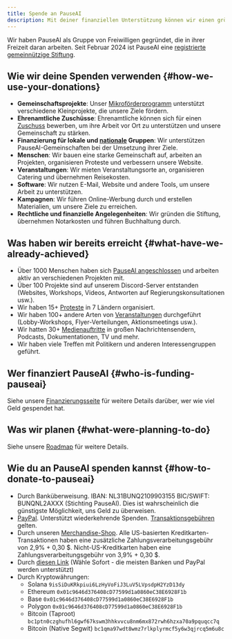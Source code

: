 ```yaml
---
title: Spende an PauseAI
description: Mit deiner finanziellen Unterstützung können wir einen größeren Einfluss ausüben.
---
```


 <!-- end of frontmatter metadata, dashes above need to stay -->

<script>
    import Donate from '$lib/components/Donate.svelte'
</script>

Wir haben PauseAI als Gruppe von Freiwilligen gegründet, die in ihrer Freizeit daran arbeiten.
Seit Februar 2024 ist PauseAI eine [registrierte gemeinnützige Stiftung](/legal).

<Donate />

## Wie wir deine Spenden verwenden {#how-we-use-your-donations}

- **Gemeinschaftsprojekte**: Unser [Mikroförderprogramm](/microgrants) unterstützt verschiedene Kleinprojekte, die unsere Ziele fördern.
- **Ehrenamtliche Zuschüsse**: Ehrenamtliche können sich für einen [Zuschuss](/volunteer-stipends) bewerben, um ihre Arbeit vor Ort zu unterstützen und unsere Gemeinschaft zu stärken.
- **Finanzierung für lokale und [nationale](/national-groups) Gruppen**: Wir unterstützen PauseAI-Gemeinschaften bei der Umsetzung ihrer Ziele.
- **Menschen**: Wir bauen eine starke Gemeinschaft auf, arbeiten an Projekten, organisieren Proteste und verbessern unsere Website.
- **Veranstaltungen**: Wir mieten Veranstaltungsorte an, organisieren Catering und übernehmen Reisekosten.
- **Software**: Wir nutzen E-Mail, Website und andere Tools, um unsere Arbeit zu unterstützen.
- **Kampagnen**: Wir führen Online-Werbung durch und erstellen Materialien, um unsere Ziele zu erreichen.
- **Rechtliche und finanzielle Angelegenheiten**: Wir gründen die Stiftung, übernehmen Notarkosten und führen Buchhaltung durch.

## Was haben wir bereits erreicht {#what-have-we-already-achieved}

- Über 1000 Menschen haben sich [PauseAI angeschlossen](/join) und arbeiten aktiv an verschiedenen Projekten mit.
- Über 100 Projekte sind auf unserem Discord-Server entstanden (Websites, Workshops, Videos, Antworten auf Regierungskonsultationen usw.).
- Wir haben 15+ [Proteste](/protests) in 7 Ländern organisiert.
- Wir haben 100+ andere Arten von [Veranstaltungen](/events) durchgeführt (Lobby-Workshops, Flyer-Verteilungen, Aktionsmeetings usw.).
- Wir hatten 30+ [Medienauftritte](/press) in großen Nachrichtensendern, Podcasts, Dokumentationen, TV und mehr.
- Wir haben viele Treffen mit Politikern und anderen Interessengruppen geführt.

## Wer finanziert PauseAI {#who-is-funding-pauseai}

Siehe unsere [Finanzierungsseite](/funding) für weitere Details darüber, wer wie viel Geld gespendet hat.

## Was wir planen {#what-were-planning-to-do}

Siehe unsere [Roadmap](/roadmap) für weitere Details.

## Wie du an PauseAI spenden kannst {#how-to-donate-to-pauseai}

- Durch Banküberweisung. IBAN: NL31BUNQ2109903155 BIC/SWIFT: BUNQNL2AXXX (Stichting PauseAI). Dies ist wahrscheinlich die günstigste Möglichkeit, uns Geld zu überweisen.
- [PayPal](https://www.paypal.com/donate/?hosted_button_id=4TWZXY62EM5VE). Unterstützt wiederkehrende Spenden. [Transaktionsgebühren](https://www.paypal.com/webapps/mpp/merchant-fees) gelten.
- Durch unseren [Merchandise-Shop](https://pauseai-shop.fourthwall.com/). Alle US-basierten Kreditkarten-Transaktionen haben eine zusätzliche Zahlungsverarbeitungsgebühr von 2,9% + 0,30 $. Nicht-US-Kreditkarten haben eine Zahlungsverarbeitungsgebühr von 3,9% + 0,30 $.
- Durch [diesen Link](https://bunq.me/pauseai) (Wähle Sofort - die meisten Banken und PayPal werden unterstützt)
- Durch Kryptowährungen:
  - Solana `9isSiDuKRkpiui6LzHyVoFiJ3LuV5LVpsdpH2YzD13dy`
  - Ethereum `0x01c9646d376408cD77599d1a0860eC38E6928F1b`
  - Base `0x01c9646d376408cD77599d1a0860eC38E6928F1b`
  - Polygon `0x01c9646d376408cD77599d1a0860eC38E6928F1b`
  - Bitcoin (Taproot) `bc1ptn0czghufhl6gwf67kswm3hhkvvcu8nm6mx872rwh6hzxa70a9pquqcc7q`
  - Bitcoin (Native Segwit) `bc1qma97wdt8wmz7rlkplyrmcf5y6w3qjrcq5m6u8c`
